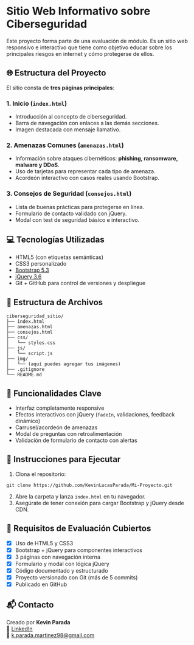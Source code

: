 # Sitio Web Informativo sobre Ciberseguridad

Este proyecto forma parte de una evaluación de módulo. Es un sitio web responsivo e interactivo que tiene como objetivo educar sobre los principales riesgos en internet y cómo protegerse de ellos.

## 🌐 Estructura del Proyecto

El sitio consta de **tres páginas principales**:

### 1. Inicio (`index.html`)
- Introducción al concepto de ciberseguridad.
- Barra de navegación con enlaces a las demás secciones.
- Imagen destacada con mensaje llamativo.

### 2. Amenazas Comunes (`amenazas.html`)
- Información sobre ataques cibernéticos: **phishing, ransomware, malware y DDoS**.
- Uso de tarjetas para representar cada tipo de amenaza.
- Acordeón interactivo con casos reales usando Bootstrap.

### 3. Consejos de Seguridad (`consejos.html`)
- Lista de buenas prácticas para protegerse en línea.
- Formulario de contacto validado con jQuery.
- Modal con test de seguridad básico e interactivo.

## 💻 Tecnologías Utilizadas

- HTML5 (con etiquetas semánticas)
- CSS3 personalizado
- [Bootstrap 5.3](https://getbootstrap.com/)
- [jQuery 3.6](https://jquery.com/)
- Git + GitHub para control de versiones y despliegue

## 📁 Estructura de Archivos

```
ciberseguridad_sitio/
├── index.html
├── amenazas.html
├── consejos.html
├── css/
│   └── styles.css
├── js/
│   └── script.js
├── img/
│   └── (aquí puedes agregar tus imágenes)
├── .gitignore
└── README.md
```

## 🧠 Funcionalidades Clave

- Interfaz completamente responsive
- Efectos interactivos con jQuery (`fadeIn`, validaciones, feedback dinámico)
- Carrusel/acordeón de amenazas
- Modal de preguntas con retroalimentación
- Validación de formulario de contacto con alertas

## 🚀 Instrucciones para Ejecutar

1. Clona el repositorio:

```
git clone https://github.com/KevinLucasParada/Mi-Proyecto.git
```

2. Abre la carpeta y lanza `index.html` en tu navegador.
3. Asegúrate de tener conexión para cargar Bootstrap y jQuery desde CDN.

## 📌 Requisitos de Evaluación Cubiertos

- [x] Uso de HTML5 y CSS3
- [x] Bootstrap + jQuery para componentes interactivos
- [x] 3 páginas con navegación interna
- [x] Formulario y modal con lógica jQuery
- [x] Código documentado y estructurado
- [x] Proyecto versionado con Git (más de 5 commits)
- [x] Publicado en GitHub

## 📬 Contacto

Creado por **Kevin Parada**  
🔗 [LinkedIn](https://www.linkedin.com/in/kevin-parada-martinez/)  
📧 k.parada.martinez98@gmail.com